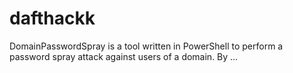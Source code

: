 # dafthackk
DomainPasswordSpray is a tool written in PowerShell to perform a password spray attack against users of a domain. By …
